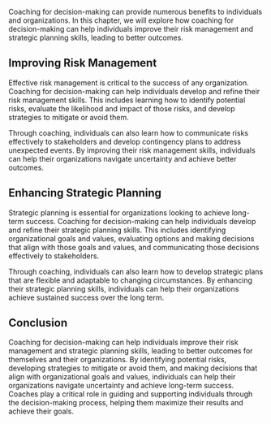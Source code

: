 
Coaching for decision-making can provide numerous benefits to individuals and organizations. In this chapter, we will explore how coaching for decision-making can help individuals improve their risk management and strategic planning skills, leading to better outcomes.

Improving Risk Management
-------------------------

Effective risk management is critical to the success of any organization. Coaching for decision-making can help individuals develop and refine their risk management skills. This includes learning how to identify potential risks, evaluate the likelihood and impact of those risks, and develop strategies to mitigate or avoid them.

Through coaching, individuals can also learn how to communicate risks effectively to stakeholders and develop contingency plans to address unexpected events. By improving their risk management skills, individuals can help their organizations navigate uncertainty and achieve better outcomes.

Enhancing Strategic Planning
----------------------------

Strategic planning is essential for organizations looking to achieve long-term success. Coaching for decision-making can help individuals develop and refine their strategic planning skills. This includes identifying organizational goals and values, evaluating options and making decisions that align with those goals and values, and communicating those decisions effectively to stakeholders.

Through coaching, individuals can also learn how to develop strategic plans that are flexible and adaptable to changing circumstances. By enhancing their strategic planning skills, individuals can help their organizations achieve sustained success over the long term.

Conclusion
----------

Coaching for decision-making can help individuals improve their risk management and strategic planning skills, leading to better outcomes for themselves and their organizations. By identifying potential risks, developing strategies to mitigate or avoid them, and making decisions that align with organizational goals and values, individuals can help their organizations navigate uncertainty and achieve long-term success. Coaches play a critical role in guiding and supporting individuals through the decision-making process, helping them maximize their results and achieve their goals.
